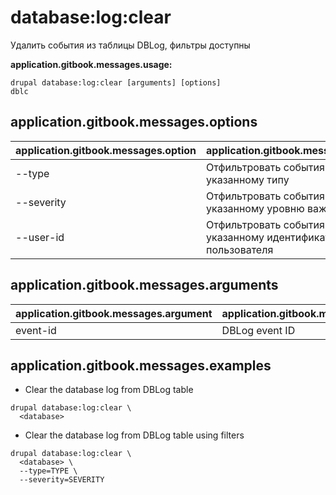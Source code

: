 # database:log:clear
Удалить события из таблицы DBLog, фильтры доступны

**application.gitbook.messages.usage:**
```
drupal database:log:clear [arguments] [options]
dblc
```

## application.gitbook.messages.options
application.gitbook.messages.option | application.gitbook.messages.details
-------|-------------
--type | Отфильтровать события по указанному типу
--severity | Отфильтровать события по указанному уровню важности
--user-id | Отфильтровать события по указанному идентификатору пользователя

## application.gitbook.messages.arguments
application.gitbook.messages.argument | application.gitbook.messages.details
---------|-------------
event-id | DBLog event ID

## application.gitbook.messages.examples
* Clear the database log from DBLog table
```
drupal database:log:clear \
  <database>
```
* Clear the database log from DBLog table using filters
```
drupal database:log:clear \
  <database> \
  --type=TYPE \
  --severity=SEVERITY
```
